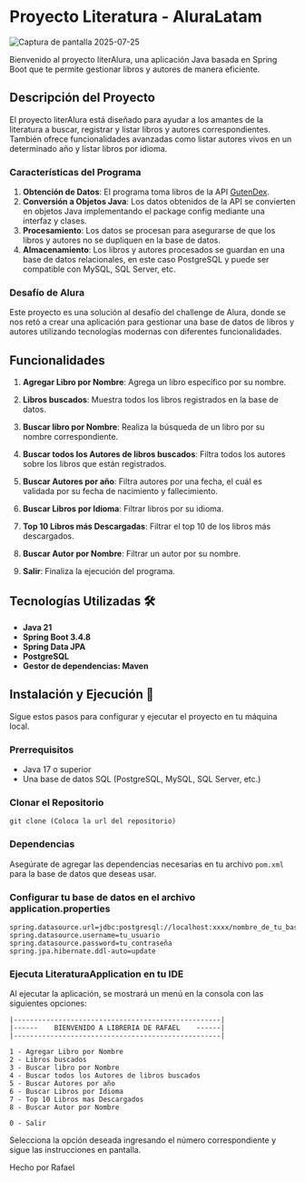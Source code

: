 # Proyecto Literatura - AluraLatam

![Captura de pantalla 2025-07-25](<img width="1855" height="803" alt="Captura de pantalla 2025-07-25 161458" src="https://github.com/user-attachments/assets/0c54aa70-9810-4b84-a576-2c10f8bb0f57" />
)


Bienvenido al proyecto literAlura, una aplicación Java basada en Spring Boot que te permite gestionar libros y autores de manera eficiente.

## Descripción del Proyecto 

El proyecto literAlura está diseñado para ayudar a los amantes de la literatura a buscar, registrar y listar libros y autores correspondientes. También ofrece funcionalidades avanzadas como listar autores vivos en un determinado año y listar libros por idioma.

### Características del Programa

1. **Obtención de Datos**: El programa toma libros de la API [GutenDex](https://gutendex.com/).
2. **Conversión a Objetos Java**: Los datos obtenidos de la API se convierten en objetos Java implementando el package config mediante una interfaz y clases.
3. **Procesamiento**: Los datos se procesan para asegurarse de que los libros y autores no se dupliquen en la base de datos.
4. **Almacenamiento**: Los libros y autores procesados se guardan en una base de datos relacionales, en este caso PostgreSQL y puede ser compatible con MySQL, SQL Server, etc.

### Desafío de Alura

Este proyecto es una solución al desafío del challenge de Alura, donde se nos retó a crear una aplicación para gestionar una base de datos de libros y autores utilizando tecnologías modernas con diferentes funcionalidades.

## Funcionalidades 

1. **Agregar Libro por Nombre**: Agrega un libro específico por su nombre.
2. **Libros buscados**: Muestra todos los libros registrados en la base de datos.
3. **Buscar libro por Nombre**: Realiza la búsqueda de un libro por su nombre correspondiente.
4. **Buscar todos los Autores de libros buscados**: Filtra todos los autores sobre los libros que están registrados.
5. **Buscar Autores por año**: Filtra autores por una fecha, el cuál es validada por su fecha de nacimiento y fallecimiento.
6. **Buscar Libros por Idioma**: Filtrar libros por su idioma.
7. **Top 10 Libros más Descargadas**: Filtrar el top 10 de los libros más descargados.
8. **Buscar Autor por Nombre**: Filtrar un autor por su nombre.

0. **Salir**: Finaliza la ejecución del programa.

## Tecnologías Utilizadas 🛠️

- **Java 21**
- **Spring Boot 3.4.8**
- **Spring Data JPA**
- **PostgreSQL**
- **Gestor de dependencias: Maven**

## Instalación y Ejecución 🚀

Sigue estos pasos para configurar y ejecutar el proyecto en tu máquina local.

### Prerrequisitos

- Java 17 o superior
- Una base de datos SQL (PostgreSQL, MySQL, SQL Server, etc.)

### Clonar el Repositorio
```
git clone (Coloca la url del repositorio)
```

### Dependencias
Asegúrate de agregar las dependencias necesarias en tu archivo `pom.xml` para la base de datos que deseas usar.

### Configurar tu base de datos en el archivo application.properties
```
spring.datasource.url=jdbc:postgresql://localhost:xxxx/nombre_de_tu_base_de_datos
spring.datasource.username=tu_usuario
spring.datasource.password=tu_contraseña
spring.jpa.hibernate.ddl-auto=update
```

### Ejecuta LiteraturaApplication en tu IDE
Al ejecutar la aplicación, se mostrará un menú en la consola con las siguientes opciones:
```
|---------------------------------------------------|
|------    BIENVENIDO A LIBRERIA DE RAFAEL    ------|
|---------------------------------------------------|

1 - Agregar Libro por Nombre
2 - Libros buscados
3 - Buscar libro por Nombre
4 - Buscar todos los Autores de libros buscados
5 - Buscar Autores por año
6 - Buscar Libros por Idioma
7 - Top 10 Libros mas Descargados
8 - Buscar Autor por Nombre

0 - Salir
```
Selecciona la opción deseada ingresando el número correspondiente y sigue las instrucciones en pantalla.

Hecho por Rafael
